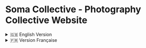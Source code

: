 # Soma Collective - Photography Collective Website

<details>
<summary>🇬🇧 English Version</summary>

## 🌍 Overview

**Soma Collective** is a photography collective composed of talented artists: **Louis Dazy, Lighton Art, Lukas, and Oelhan TV**. This website serves as a digital exhibition space for their work, featuring a sleek and intuitive design that enhances user experience.

🔗 *Website link coming soon.*

## 🎨 Features

### **🏠 Home Page**
- Showcases the collective's **history and mission**.
- **Interactive gallery**: Hovering over an image reveals the **artwork title and artist name**.
- **Clickable images**: Redirects to the respective artist's page.
- **Infinite scrolling** for a seamless browsing experience.

![Home Page Preview](https://github.com/user-attachments/assets/11006569-2125-4f35-a964-653b64f37914)

### **📷 Artist Pages (4 Pages)**
Each artist has a dedicated page featuring:
- A **bio and introduction** to their work.
- **Social media links** (Instagram, Twitter) and an **email contact icon**.
- Clicking on social media icons redirects users to the corresponding platform.
- An **image slider** to showcase the artist's portfolio.
- **Title on hover**: Image titles appear when hovered over.

![Artist Page Preview](https://github.com/user-attachments/assets/2354166d-3ae9-4c6d-81e2-cf2a93771c37)

### **🎭 Recent Events & Exhibitions Page**
- Displays **past exhibitions** of the collective.
- **Event details on hover**: Shows event name and date.
- A **Download Press Kit** button for instant access to media resources.

![Events Preview](https://github.com/user-attachments/assets/908aca77-acbc-408e-81e7-38e92c6e4c78)

### **🔝 Header (Visible on All Pages)**
- Includes a **menu button**, the **collective's logo**, and a **"Contact Us" button**.
- Clicking the contact button opens an **email client** with the collective's email pre-filled.

![Header Preview](https://github.com/user-attachments/assets/d1de0147-3dad-4479-889f-34cb55229af2)

### **📱 Responsive Design**
- Optimized for **mobile and desktop**.
- On **small screens**, content is displayed in a **column format**.
- **Captions appear below images** instead of on hover.

![Mobile View](https://github.com/user-attachments/assets/68b3e40d-0674-4fb0-91bb-fdb44d202aa1)
![Mobile Artist Page](https://github.com/user-attachments/assets/af065c8e-a3b0-4951-b51e-273d044094e1)

## 🛠 Technologies Used
- **HTML**
- **CSS**
- **ReactJS**
- **TypeScript**

</details>

<details>
<summary>🇫🇷 Version Française</summary>

## 🌍 Aperçu

**Soma Collective** est un collectif de photographes composé de **Louis Dazy, Lighton Art, Lukas et Oelhan TV**. Ce site web est conçu pour offrir une **expérience immersive** aux visiteurs tout en facilitant la navigation et la découverte des œuvres.

🔗 *Lien du site prochainement disponible.*

## 🎨 Fonctionnalités

### **🏠 Page d'accueil**
- Présente l’**histoire et la mission** du collectif.
- **Galerie interactive** : Au survol d’une image, le **titre de l'œuvre et le nom de l'artiste** apparaissent.
- **Images cliquables** : Redirigent vers la page de l’artiste correspondant.
- **Défilement infini** pour une navigation fluide.

![Aperçu Accueil](https://github.com/user-attachments/assets/11006569-2125-4f35-a964-653b64f37914)

### **📷 Pages Artistes (4 Pages)**
Chaque artiste dispose d’une page dédiée contenant :
- Une **présentation de son travail**.
- Des **liens vers les réseaux sociaux** (Instagram, Twitter) et une **icône email**.
- Un clic sur les icônes redirige vers les plateformes respectives.
- Un **slider d'images** mettant en valeur ses œuvres.
- **Titre des œuvres visible au survol**.

![Aperçu Page Artiste](https://github.com/user-attachments/assets/2354166d-3ae9-4c6d-81e2-cf2a93771c37)

### **🎭 Page "Événements Récents & Expositions"**
- Présente **les expositions passées** du collectif.
- **Détails des événements au survol** : Nom de l’événement et date affichés.
- Un bouton permet de **télécharger automatiquement le Press Kit**.

![Aperçu Événements](https://github.com/user-attachments/assets/908aca77-acbc-408e-81e7-38e92c6e4c78)

### **🔝 En-tête (Visible sur Toutes les Pages)**
- Contient un **bouton de menu**, le **logo du collectif** et un **bouton "Contact Us"**.
- Un clic sur "Contact Us" ouvre le client mail avec l’**adresse email pré-remplie**.

![Aperçu Header](https://github.com/user-attachments/assets/d1de0147-3dad-4479-889f-34cb55229af2)

### **📱 Responsive Design**
- **Optimisé pour mobile et bureau**.
- Sur **petits écrans**, le contenu s'affiche en **format colonne**.
- **Les légendes des images sont affichées sous les images** au lieu d’apparaître au survol.

![Vue Mobile](https://github.com/user-attachments/assets/68b3e40d-0674-4fb0-91bb-fdb44d202aa1)
![Vue Mobile Page Artiste](https://github.com/user-attachments/assets/af065c8e-a3b0-4951-b51e-273d044094e1)

## 🛠 Technologies Utilisées
- **HTML**
- **CSS**
- **ReactJS**
- **TypeScript**

</details>

